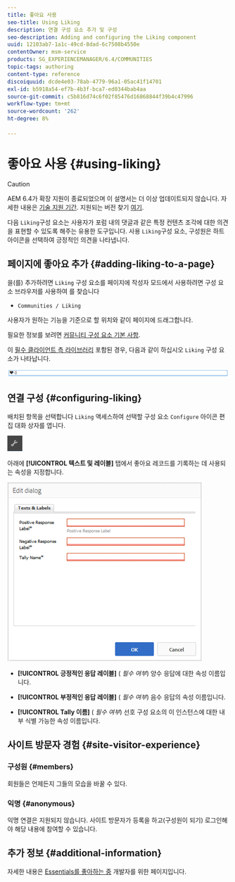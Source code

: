 ```yaml
---
title: 좋아요 사용
seo-title: Using Liking
description: 연결 구성 요소 추가 및 구성
seo-description: Adding and configuring the Liking component
uuid: 12103ab7-1a1c-49cd-8dad-6c7508b4550e
contentOwner: msm-service
products: SG_EXPERIENCEMANAGER/6.4/COMMUNITIES
topic-tags: authoring
content-type: reference
discoiquuid: dcde4e03-78ab-4779-96a1-05ac41f14701
exl-id: b5918a54-ef7b-4b3f-bca7-ed0344bab4aa
source-git-commit: c5b816d74c6f02f85476d16868844f39b4c47996
workflow-type: tm+mt
source-wordcount: '262'
ht-degree: 8%

---
```


# 좋아요 사용 {#using-liking}

>[!CAUTION]
>
>AEM 6.4가 확장 지원이 종료되었으며 이 설명서는 더 이상 업데이트되지 않습니다. 자세한 내용은 [기술 지원 기간](https://helpx.adobe.com/kr/support/programs/eol-matrix.html). 지원되는 버전 찾기 [여기](https://experienceleague.adobe.com/docs/).

다음 `Liking`구성 요소는 사용자가 포럼 내의 댓글과 같은 특정 컨텐츠 조각에 대한 의견을 표현할 수 있도록 해주는 유용한 도구입니다. 사용 `Liking`구성 요소, 구성원은 하트아이콘을 선택하여 긍정적인 의견을 나타냅니다.

## 페이지에 좋아요 추가 {#adding-liking-to-a-page}

을(를) 추가하려면 `Liking` 구성 요소를 페이지에 작성자 모드에서 사용하려면 구성 요소 브라우저를 사용하여 를 찾습니다

* `Communities / Liking`

사용자가 원하는 기능을 기준으로 할 위치와 같이 페이지에 드래그합니다.

필요한 정보를 보려면 [커뮤니티 구성 요소 기본 사항](basics.md).

이 [필수 클라이언트 측 라이브러리](essentials-liking.md#essentials-for-client-side) 포함된 경우, 다음과 같이 하십시오 `Liking` 구성 요소가 나타납니다.

![chlimage_1-93](assets/chlimage_1-93.png)

## 연결 구성 {#configuring-liking}

배치된 항목을 선택합니다 `Liking` 액세스하여 선택할 구성 요소 `Configure` 아이콘 편집 대화 상자를 엽니다.

![chlimage_1-94](assets/chlimage_1-94.png)

아래에 **[!UICONTROL 텍스트 및 레이블]** 탭에서 좋아요 레코드를 기록하는 데 사용되는 속성을 지정합니다.

![chlimage_1-95](assets/chlimage_1-95.png)

* **[!UICONTROL 긍정적인 응답 레이블]**
(
*필수 여부*) 양수 응답에 대한 속성 이름입니다.

* **[!UICONTROL 부정적인 응답 레이블]**
(
*필수 여부*) 음수 응답의 속성 이름입니다.

* **[!UICONTROL Tally 이름]**
(
*필수 여부*) 선호 구성 요소의 이 인스턴스에 대한 내부 식별 가능한 속성 이름입니다.

## 사이트 방문자 경험 {#site-visitor-experience}

### 구성원 {#members}

회원들은 언제든지 그들의 모습을 바꿀 수 있다.

### 익명 {#anonymous}

익명 연결은 지원되지 않습니다. 사이트 방문자가 등록을 하고(구성원이 되기) 로그인해야 해당 내용에 참여할 수 있습니다.

## 추가 정보 {#additional-information}

자세한 내용은 [Essentials를 좋아하는 중](essentials-liking.md) 개발자를 위한 페이지입니다.
